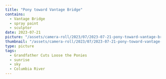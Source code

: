 ```yaml
---
title: "Pony toward Vantage Bridge"
contains:
  - Vantage Bridge
  - spray paint
  - sculptor
date: 2023-07-21
picture: "/assets/camera-roll/2023/07/2023-07-21-pony-toward-vantage-bridge/20230721_124334038_iOS.jpg"
thumbnail: "/assets/camera-roll/2023/07/2023-07-21-pony-toward-vantage-bridge/20230721_124334038_iOS-thumbnail.jpg"
type: picture
tags:
  - Grandfather Cuts Loose the Ponies
  - sunrise
  - sky
  - Columbia River
---
```


